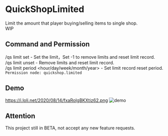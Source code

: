 # QuickShopLimited
Limit the amount that player buying/selling items to single shop.  
WIP

## Command and Permission
/qs limit set <amount> - Set the limit，Set -1 to remove limits and reset limit record.  
/qs limit unset - Remove limits and reset limit record.  
/qs limit period <hour/day/week/month/year> - Set limit record reset period.
`Permission node: quickshop.limited`

## Demo
https://i.loli.net/2020/08/14/fxaRoIgBKXtiz62.png
![demo](https://i.loli.net/2020/08/14/fxaRoIgBKXtiz62.png)

## Attention
This project still in BETA, not accept any new feature requests.
